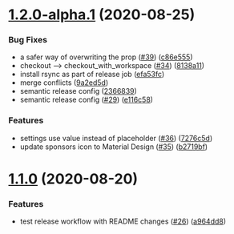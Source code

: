 # [1.2.0-alpha.1](https://github.com/Automattic/newspack-sponsors/compare/v1.1.0...v1.2.0-alpha.1) (2020-08-25)


### Bug Fixes

* a safer way of overwriting the prop ([#39](https://github.com/Automattic/newspack-sponsors/issues/39)) ([c86e555](https://github.com/Automattic/newspack-sponsors/commit/c86e555c3738837f14d53a3dbc6ecf15d0cc9b09))
* checkout --> checkout_with_workspace ([#34](https://github.com/Automattic/newspack-sponsors/issues/34)) ([8138a11](https://github.com/Automattic/newspack-sponsors/commit/8138a11f7da649de3880a54c93c837623dc912d0))
* install rsync as part of release job ([efa53fc](https://github.com/Automattic/newspack-sponsors/commit/efa53fc5fee25b5829b397fca58312c6684377a7))
* merge conflicts ([9a2ed5d](https://github.com/Automattic/newspack-sponsors/commit/9a2ed5da541334de9d579ef047a10bac2bfe25ed))
* semantic release config ([2366839](https://github.com/Automattic/newspack-sponsors/commit/236683991baab1bf61a66458040ae3971f82b7a8))
* semantic release config ([#29](https://github.com/Automattic/newspack-sponsors/issues/29)) ([e116c58](https://github.com/Automattic/newspack-sponsors/commit/e116c58146a9a64ff881eeb0cd70dad536e6cab5))


### Features

* settings use value instead of placeholder ([#36](https://github.com/Automattic/newspack-sponsors/issues/36)) ([7276c5d](https://github.com/Automattic/newspack-sponsors/commit/7276c5d218d790126ba201b49fab0b57ad88eb33))
* update sponsors icon to Material Design ([#35](https://github.com/Automattic/newspack-sponsors/issues/35)) ([b2719bf](https://github.com/Automattic/newspack-sponsors/commit/b2719bf585a64ffd9e56032878dd27ced883ed23))

# [1.1.0](https://github.com/Automattic/newspack-sponsors/compare/v1.0.0...v1.1.0) (2020-08-20)


### Features

* test release workflow with README changes ([#26](https://github.com/Automattic/newspack-sponsors/issues/26)) ([a964dd8](https://github.com/Automattic/newspack-sponsors/commit/a964dd8f6c8aa9f6f868a117e5d4ee45aacfdf6b))
